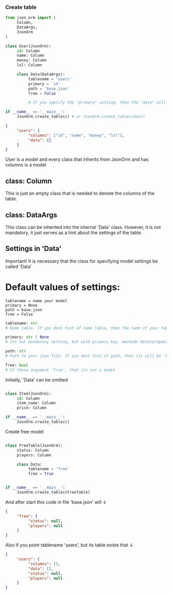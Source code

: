 

### Create table


```python
from json_orm import (
     Column,
     DataArgs,
     JsonOrm
)

class User(JsonOrm):
     id: Column
     name: Column
     money: Column
     lvl: Column

     class Data(DataArgs):
          tablename = 'users'
          primary = 'id'
          path = 'base.json'
          free = False

          # If you specify the "primary" setting, then the "data" will have a dict otherwise list

if __name__ == '__main__':
     JsonOrm.create_tables() # or JsonOrm.create_tables(User)
```

```json
{
     "users": {
          "columns": ["id", "name", "money", "lvl"],
          "data": {} 
     }
}
```

User is a model and every class that inherits from JsonOrm and has columns is a model

## class: Column
This is just an empty class that is needed to denote the columns of the table.

## class: DataArgs
This class can be inherited into the internal 'Data' class. However, it is not mandatory, 
it just serves as a hint about the settings of the table. 


## Settings in 'Data'

Important! It is necessary that the class for specifying model settings be called 'Data'


# Default values of settings:
```
tablename = name your model
primary = None
path = base.json
free = False
```

```python
tablename: str
# Name table. If you dont hint of name table, then the name of your table will be taken from the name of the model itself.

primary: str | None
# Its not mandorory setting, but with primary key, methods Delete/Update/Select will be work faster.

path: str
# Path to your json file. If you dont hint of path, that its will be 'base.json'.

free: bool
# If these argument 'True', that its not a model
```

Initially, 'Data' can be omitted

```python

class Item(JsonOrm):
     id: Column
     item_name: Column
     price: Column

if __name__ == '__main__':
     JsonOrm.create_tables()

```

Create free model
```python

class FreeTable(JsonOrm):
     status: Column
     players: Column

     class Data:
          tablename = 'free'
          free = True


if __name__ == '__main__':
     JsonOrm.create_tables(FreeTable)
```

And after start this code in file 'base.json' will ↓

```json
{
     "free": {
          "status": null,
          "players": null
     }
}

```

Also if you point tablename 'users', but its table exists that ↓

```json
{
     "users": {
          "columns": [],
          "data": [],
          "status": null,
          "players": null
     }
}
```